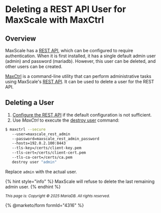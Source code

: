 # Deleting a REST API User for MaxScale with MaxCtrl

## Overview

MaxScale has a [REST API](../../reference/maxscale-rest-api/), which can be
configured to require authentication. When it is first installed, it has a
single default admin user (admin) and password (mariadb). However, this user
can be deleted, and other users can be created.

[MaxCtrl](./) is a command-line utility that can perform administrative tasks
using MaxScale's [REST API](../../reference/maxscale-rest-api/). It can be used
to delete a user for the REST API.

## Deleting a User

1. [Configure the REST API](../configuring-maxscales-rest-api.md) if the default configuration is not sufficient.
2. Use _MaxCtrl_ to execute the [destroy user](../../reference/maxscale-maxctrl.md#destroy-user) command:

```bash
$ maxctrl --secure
   --user=maxscale_rest_admin
   --password=maxscale_rest_admin_password
   --hosts=192.0.2.100:8443
   --tls-key=/certs/client-key.pem
   --tls-cert=/certs/client-cert.pem
   --tls-ca-cert=/certs/ca.pem
   destroy user "admin"
```

Replace `admin` with the actual user.

{% hint style="info" %}
MaxScale will refuse to delete the last remaining admin user.
{% endhint %}

<sub>_This page is: Copyright © 2025 MariaDB. All rights reserved._</sub>

{% @marketo/form formId="4316" %}

